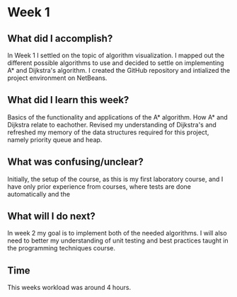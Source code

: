 # Week 1

## What did I accomplish?
In Week 1 I settled on the topic of algorithm visualization. I mapped out the different possible algorithms to use and decided to settle on implementing A* and Dijkstra's algorithm. 
I created the GitHub repository and intialized the project environment on NetBeans.

## What did I learn this week?
Basics of the functionality and applications of the A* algorithm. How A* and Dijkstra relate to eachother. 
Revised my understanding of Dijkstra's and refreshed my memory of the data structures required for this project, namely priority queue and heap.

## What was confusing/unclear?
Initially, the setup of the course, as this is my first laboratory course, and I have only prior experience from courses, where tests are done automatically and the 

## What will I do next?
In week 2 my goal is to implement both of the needed algorithms. I will also need to better my understanding of unit testing and best practices taught in the programming techniques course. 

## Time
This weeks workload was around 4 hours.
